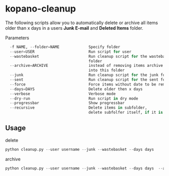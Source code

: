kopano-cleanup
==============

The following scripts allow you to automatically delete or archive all items older than x days in a users **Junk E-mail** and **Deleted Items** folder.

Parameters
```python
  -f NAME, --folder=NAME             Specify folder
  --user=USER                        Run script for user
  --wastebasket                      Run cleanup script for the wastebasket
                                     folder
  --archive=ARCHIVE                  instead of removing items archive them
                                     into this folder
  --junk                             Run cleanup script for the junk folder
  --sent                             Run cleanup script for the sent folder
  --force                            Force items without date to be removed
  --days=DAYS                        Delete older then x days
  --verbose                          Verbose mode
  --dry-run                          Run script in dry mode
  --progressbar                      Show progressbar
  --recursive                        Delete items in subfolder,
                                     delete subfolfer itself, if it is empty.

```

## Usage
delete
```python
python cleanup.py --user username --junk --wastebasket --days days   
```

archive
```python
python cleanup.py --user username --junk --wastebasket --days days  --archive foldername

```

